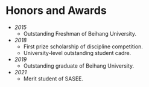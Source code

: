 # Honors and Awards
- *2015* 
  - Outstanding Freshman of Beihang University.
- *2018* 
  - First prize scholarship of discipline competition.
  - University-level outstanding student cadre.
- *2019* 
  - Outstanding graduate of Beihang University.
- *2021*
  - Merit student of SASEE.